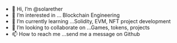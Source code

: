 - 👋 Hi, I’m @solarether
- 👀 I’m interested in ... Blockchain Engineering
- 🌱 I’m currently learning ...Solidity, EVM, NFT project development
- 💞️ I’m looking to collaborate on ...Games, tokens, projects
- 📫 How to reach me ...send me a message on Github

<!---
solarether/solarether is a ✨ special ✨ repository because its `README.md` (this file) appears on your GitHub profile.
You can click the Preview link to take a look at your changes.
--->
